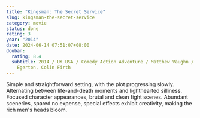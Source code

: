 ```yaml
---
title: "Kingsman: The Secret Service"
slug: kingsman-the-secret-service
category: movie
status: done
rating: 3
year: "2014"
date: 2024-06-14 07:51:07+08:00
douban:
  rating: 8.4
  subtitle: 2014 / UK USA / Comedy Action Adventure / Matthew Vaughn / Taron
    Egerton, Colin Firth
---
```


Simple and straightforward setting, with the plot progressing slowly. Alternating between life-and-death moments and lighthearted silliness. Focused character appearances, brutal and clean fight scenes. Abundant sceneries, spared no expense, special effects exhibit creativity, making the rich men's heads bloom.
